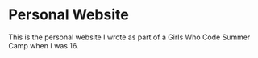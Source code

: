 # Personal Website
This is the personal website I wrote as part of a Girls Who Code Summer Camp when I was 16.
